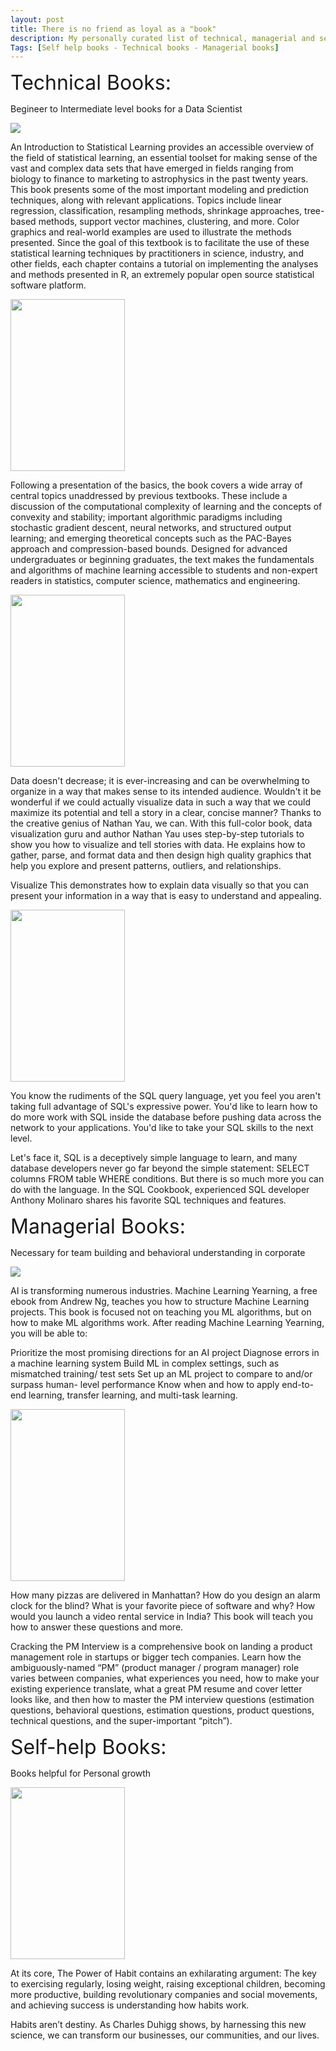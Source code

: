 ```yaml
---
layout: post
title: There is no friend as loyal as a "book"
description: My personally curated list of technical, managerial and self-help books
Tags: [Self help books - Technical books - Managerial books]
---
```


<font size="+3">Technical Books:</font>

Begineer to Intermediate level books for a Data Scientist

<a href="http://faculty.marshall.usc.edu/gareth-james/ISL/">
  <img src="{{site.baseurl}}/img/Stat.jpg">
</a>

An Introduction to Statistical Learning provides an accessible overview of the field of statistical learning, an essential toolset for making sense of the vast and complex data sets that have emerged in fields ranging from biology to finance to marketing to astrophysics in the past twenty years. This book presents some of the most important modeling and prediction techniques, along with relevant applications. Topics include linear regression, classification, resampling methods, shrinkage approaches, tree-based methods, support vector machines, clustering, and more. Color graphics and real-world examples are used to illustrate the methods presented. Since the goal of this textbook is to facilitate the use of these statistical learning techniques by practitioners in science, industry, and other fields, each chapter contains a tutorial on implementing the analyses and methods presented in R, an extremely popular open source statistical software platform.


<a href="https://www.amazon.com.au/Understanding-Machine-Learning-Theory-Algorithms-ebook/dp/B00J8LQU8I">
  <img src="{{site.baseurl}}/img/ML.jpg" height="275" width="183">
</a>

Following a presentation of the basics, the book covers a wide array of central topics unaddressed by previous textbooks. These include a discussion of the computational complexity of learning and the concepts of convexity and stability; important algorithmic paradigms including stochastic gradient descent, neural networks, and structured output learning; and emerging theoretical concepts such as the PAC-Bayes approach and compression-based bounds. Designed for advanced undergraduates or beginning graduates, the text makes the fundamentals and algorithms of machine learning accessible to students and non-expert readers in statistics, computer science, mathematics and engineering.

<a href="https://www.amazon.com.au/Visualize-This-FlowingData-Visualization-Statistics-ebook/dp/B005CCT19M">
  <img src="{{site.baseurl}}/img/Viz.jpg" height="275" width="183">
</a>

Data doesn't decrease; it is ever-increasing and can be overwhelming to organize in a way that makes sense to its intended audience. Wouldn't it be wonderful if we could actually visualize data in such a way that we could maximize its potential and tell a story in a clear, concise manner? Thanks to the creative genius of Nathan Yau, we can. With this full-color book, data visualization guru and author Nathan Yau uses step-by-step tutorials to show you how to visualize and tell stories with data. He explains how to gather, parse, and format data and then design high quality graphics that help you explore and present patterns, outliers, and relationships.

Visualize This demonstrates how to explain data visually so that you can present your information in a way that is easy to understand and appealing.

<a href="https://www.amazon.com.au/Visualize-This-FlowingData-Visualization-Statistics-ebook/dp/B005CCT19M">
  <img src="{{site.baseurl}}/img/SQL.jpg" height="275" width="183">
</a>

You know the rudiments of the SQL query language, yet you feel you aren't taking full advantage of SQL's expressive power. You'd like to learn how to do more work with SQL inside the database before pushing data across the network to your applications. You'd like to take your SQL skills to the next level.

Let's face it, SQL is a deceptively simple language to learn, and many database developers never go far beyond the simple statement: SELECT columns FROM table WHERE conditions. But there is so much more you can do with the language. In the SQL Cookbook, experienced SQL developer Anthony Molinaro shares his favorite SQL techniques and features.

<font size="+3">Managerial Books:</font>

Necessary for team building and behavioral understanding in corporate

<a href="https://www.deeplearning.ai/machine-learning-yearning/">
  <img src="{{site.baseurl}}/img/MLY.jpg">
</a>

AI is transforming numerous industries. Machine Learning Yearning, a free ebook from Andrew Ng, teaches you how to structure Machine Learning projects. This book is focused not on teaching you ML algorithms, but on how to make ML algorithms work. After reading Machine Learning Yearning, you will be able to:

Prioritize the most promising directions for an AI project
Diagnose errors in a machine learning system
Build ML in complex settings, such as mismatched training/   test sets
Set up an ML project to compare to and/or surpass human-   level performance
Know when and how to apply end-to-end learning, transfer learning, and multi-task learning.

<a href="http://www.crackingthepminterview.com/">
  <img src="{{site.baseurl}}/img/PM.jpg" height="275" width="183">
</a>

How many pizzas are delivered in Manhattan? How do you design an alarm clock for the blind? What is your favorite piece of software and why? How would you launch a video rental service in India? This book will teach you how to answer these questions and more.

Cracking the PM Interview is a comprehensive book on landing a product management role in startups or bigger tech companies. Learn how the ambiguously-named “PM” (product manager / program manager) role varies between companies, what experiences you need, how to make your existing experience translate, what a great PM resume and cover letter looks like, and then how to master the PM interview questions (estimation questions, behavioral questions, estimation questions, product questions, technical questions, and the super-important “pitch”).

<font size="+3">Self-help Books:</font>

Books helpful for Personal growth

<a href="https://charlesduhigg.com/the-power-of-habit/">
  <img src="{{site.baseurl}}/img/Habit.jpg" height="275" width="183">
</a>

At its core, The Power of Habit contains an exhilarating argument: The key to exercising regularly, losing weight, raising exceptional children, becoming more productive, building revolutionary companies and social movements, and achieving success is understanding how habits work.

Habits aren’t destiny. As Charles Duhigg shows, by harnessing this new science, we can transform our businesses, our communities, and our lives.
